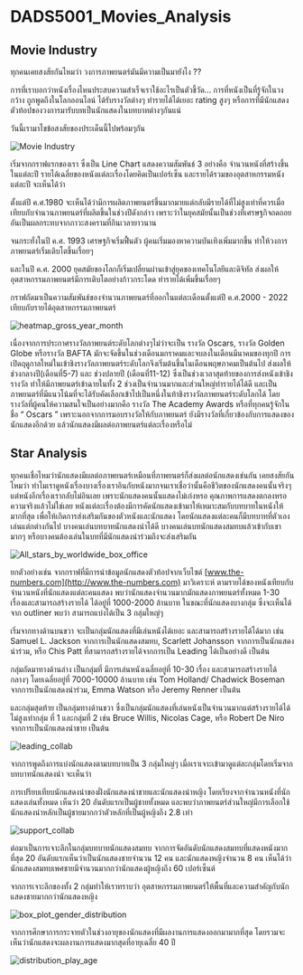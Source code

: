 # DADS5001_Movies_Analysis

## Movie Industry
ทุกคนเคยสงสัยกันไหมว่า วงการภาพยนตร์มันมีความเป็นมายังไง ?? 

การที่เราบอกว่าหนังเรื่องไหนประสบความสำเร็จเราใช้อะไรเป็นตัวชี้วัด...
การที่หนังเป็นที่รู้จักในวงกว้าง ถูกพูดถึงในโลกออนไลน์ ได้รับรางวัลต่างๆ ทำรายได้ได้เยอะ rating สูงๆ หรือการที่มีนักแสดงตัวท้อปของวงการมารับบทเป็นนักแสดงในบทบาทต่างๆกันแน่

วันนี้เรามาไขข้อสงสัยของประเด็นนี้ไปพร้อมๆกัน

![Movie Industry](https://github.com/y-lims/DADS5001_Movies_Analysis/assets/65383312/cde69950-98d3-4730-bf7c-502898cf1a92)

เริ่มจากกราฟแรกของเรา ซึ่งเป็น Line Chart แสดงความสัมพันธ์ 3 อย่างคือ จำนวนหนังที่สร้างขึ้นในแต่ละปี รายได้เฉลี่ยของหนังแต่ละเรื่องโดยคิดเป็นเปอร์เซ็น และรายได้รวมของอุตสาหกรรมหนังแต่ละปี จะเห็นได้ว่า

ตั้งแต่ปี ค.ศ.1980 จะเห็นได้ว่ามีการผลิตภาพยนตร์ขึ้นมากมายแต่กลับมีรายได้ที่ไม่สูงเท่าที่ควรเมื่อเทียบกับจำนวนภาพยนตร์ที่ผลิตขึ้นในช่วงปีดังกล่าว เพราะว่าในยุคสมัยนั้นเป็นช่วงที่เศรษฐกิจถดถอยอันเป็นผลกระทบจากภาวะสงครามที่กินเวลายาวนาน 

จนกระทั่งในปี ค.ศ. 1993 เศรษฐกิจเริ่มฟื้นตัว ผู้คนเริ่มมองหาความบันเทิงเพิ่มมากขึ้น ทำให้วงการภาพยนตร์เริ่มเติบโตขึ้นเรื่อยๆ 

และในปี ค.ศ. 2000 ยุคสมัยของโลกก็เริ่มเปลี่ยนผ่านเข้าสู่ยุคของเทคโนโลยีและดิจิทัล ส่งผลให้อุตสาหกรรมภาพยนตร์มีการเติบโตอย่างก้าวกระโดด ทำรายได้เพิ่มขึ้นเรื่อยๆ

กราฟถัดมาเป็นความสัมพันธ์ของจำนวนภาพยนตร์ที่ออกในแต่ละเดือนตั้งแต่ปี ค.ศ.2000 - 2022 เทียบกับรายได้อุตสาหกรรมภาพยนตร์

![heatmap_gross_year_month](https://github.com/y-lims/DADS5001_Movies_Analysis/assets/65383312/87cc80fd-c18e-4834-8e41-ecb5a563d09b)

เนื่องจากการประกาศรางวัลภาพยนต์ระดับโลกต่างๆไม่ว่าจะเป็น รางวัล Oscars, รางวัล Golden Globe หรือรางวัล BAFTA มักจะจัดขึ้นในช่วงเดือนมกราคมและจบลงในเดือนมีนาคมของทุกปี การเปิดฤดูกาลใหม่ในเข้าชิงรางวัลภาพยนตร์ระดับโลกจึงเริ่มต้นขึ้นในเดือนพฤษภาคมเป็นต้นไป ส่งผลให้ ช่วงกลางปี(เดือนที่5-7) และ ช่วงปลายปี (เดือนที่11-12) ซึ่งเป็นช่วงเวลาสุดท้ายของการส่งหนังเข้าชิงรางวัล ทำให้มีภาพยนตร์เข้าฉายในทั้ง 2 ช่วงเป็นจำนวนมากและส่วนใหญ่ทำรายได้ได้ดี และเป็นภาพยนตร์ที่มีแนวโน้มที่จะได้รับคัดเลือกเข้าไปเป็นหนึ่งในท้าชิงรางวัลภาพยนตร์ระดับโลกได้ โดยรางวัลที่ผู้คนให้ความสนใจเป็นอย่างมากคือ รางวัล The Academy Awards หรือที่ทุกคนรู้จักในชื่อ “ Oscars ” เพราะนอกจากการมอบรางวัลให้กับภาพยนตร์ ยังมีรางวัลที่เกี่ยวข้องกับการแสดงของนักแสดงอีกด้วย แล้วนักแสดงมีผลต่อภาพยนตร์แต่ละเรื่องหรือไม่

## Star Analysis
ทุกคนเชื่อไหมว่านักแสดงมีผลต่อภาพยนตร์เหมือนที่ภาพยนตร์ก็ส่งผลต่อนักแสดงเช่นกัน เคยสงสัยกันไหมว่า ทำไมเราดูหนังเรื่องบางเรื่องเราอินกับหนังมากจนเราเชื่อว่านั้นคือชีวิตของนักแสดงคนนั้นจริงๆ แต่หนังอีกเรื่องเรากลับไม่อินเลย เพราะนักแสดงคนนั้นแสดงไม่เก่งหรอ คุณภาพการแสดงตกลงหรอ ความจริงแล้วไม่ใช่เลย หนังแต่ละเรื่องต้องมีการคัดนักแสดงเข้ามาให้เหมาะสมกับบทบาทในหนังให้มากที่สุด เพื่อให้เกิดการส่งเสริมกันของตัวหนังและนักแสดง โดยนักแสดงแต่ละคนก็มีบทบาทที่ตัวเองเล่นแต่กต่างกันไป บางคนเล่นบทบาทนักแสดงนำได้ดี บางคนเล่นบทนักแสดงสมทบแล้วเข้ากับเขามากๆ  หรือบางคนต้องเล่นในบทที่มีนักแสดงนำร่วมถึงจะส่งเสริมกัน 

![All_stars_by_worldwide_box_office](https://github.com/y-lims/DADS5001_Movies_Analysis/assets/65383312/845a95a7-ea43-4578-a438-7fd117cfe2f1)

ยกตัวอย่างเช่น จากกราฟที่มีการนำข้อมูลนักแสดงตัวท้อปจากเว็บไซต์ [www.the-numbers.com](http://www.the-numbers.com) มาวิเคราะห์ ตามรายได้ของหนังเทียบกับจำนวนหนังที่นักแสดงแต่ละคนแสดง พบว่านักแสดงจำนวนมากมักแสดงภาพยนตร์ทั้งหมด 1-30 เรื่องและสามารถสร้างรายได้ ได้อยู่ที่ 1000-2000 ล้านบาท ในขณะที่นักแสดงบางกลุ่ม ซึ่งจะเห็นได้จาก outliner พบว่า สามารถแบ่งได้เป็น 3 กลุ่มใหญ่ๆ 

เริ่มจากทางด้านบนขวา จะเป็นกลุ่มนักแสดงที่มีเล่นหนังได้เยอะ และสามารถสร้างรายได้ได้มาก เช่น Samuel L. Jackson จากการเป็นนักแสดงสมทบ,  Scarlett Johansson จากการเป็นนักแสดงนำร่วม, หรือ Chis Patt ที่สามารถสร้างรายได้จากการเป็น Leading  ได้เป็นอย่างดี เป็นต้น

กลุ่มถัดมาทางด้านล่าง เป็นกลุ่มที่ มีการเล่นหนังเฉลี่ยอยู่ที่ 10-30 เรื่อง และสามารถสร้างรายได้กลางๆ โดยเฉลี่ยอยู่ที่ 7000-10000 ล้านบาท เช่น Tom Holland/ Chadwick Boseman จากการเป็นนักแสดงนำร่วม, Emma Watson หรือ Jeremy Renner เป็นต้น

และกลุ่มสุดท้าย เป็นกลุ่มทางด้านขวา ซึ่งเป็นกลุ่มนักแสดงที่เล่นหนังเป็นจำนวนมากแต่สร้างรายได้ได้ไม่สูงเท่ากลุ่ม ที่ 1 และกลุ่มที่ 2 เช่น Bruce Willis, Nicolas Cage, หรือ Robert De Niro จากการเป็นนักแสดงนำชาย เป็นต้น

![leading_collab](https://github.com/y-lims/DADS5001_Movies_Analysis/assets/65383312/e7f709b1-738d-424c-be7b-cf7cd70f3f55)

จากการพูดถึงการแบ่งนักแสดงตามบทบาทเป็น 3 กลุ่มใหญ่ๆ เมื่อเราเจาะเข้ามาดูแต่ละกลุ่มโดยเริ่มจากบทบาทนักแสดงนำ จะเห็นว่า 

การเปรียบเทียบนักแสดงนำของฝั่งนักแสดงนำชายและนักแสดงนำหญิง โดยเรียงจากจำนวนหนังที่นักแสดงเล่นทั้งหมด เห็นว่า 20 อันดับแรกเป็นผู้ชายทั้งหมด และพบว่าภาพยนตร์ส่วนใหญ่มีการเลือกใช้นักแสดงนำหลักเป็นผู้ชายมากกว่าตัวหลักที่เป็นผู้หญิงถึง 2.8 เท่า

![support_collab](https://github.com/y-lims/DADS5001_Movies_Analysis/assets/65383312/b76e6a3f-bd41-4064-bf85-691db4bca657)

ต่อมาเป็นการเจาะลึกในกลุ่มบทบาทนักแสดงสมทบ จากการจัดอันดับนักแสดงสมทบที่แสดงหนังมากที่สุด 20 อันดับแรกเห็นว่าเป็นนักแสดงชายจำนวน 12 คน และนักแสดงหญิงจำนวน 8 คน เห็นได้ว่านักแสดงสมทบเพศชายมีจำนวนมากกว่านักแสดงผู้หญิงถึง 60 เปอร์เซ็นต์ 

จากการเจาะลึกของทั้ง 2 กลุ่มทำให้เราทราบว่า อุตสาหกรรมภาพยนตร์ให้พื้นที่และความสำคัญกับนักแสดงชายมากกว่านักแสดงหญิง

![box_plot_gender_distribution](https://github.com/y-lims/DADS5001_Movies_Analysis/assets/65383312/70c6b472-1bb8-4e85-b8ff-fb1661a5e04e)

จากการศึกษาการกระจายตัวในช่วงอายุของนักแสดงที่มีผลงานการแสดงออกมามากที่สุด โดยรวมจะเห็นว่านักแสดงจะผลงานการแสดงมากสุดที่อายุเฉลี่ย 40 ปี 

![distribution_play_age](https://github.com/y-lims/DADS5001_Movies_Analysis/assets/65383312/dd4161c7-9733-4671-8988-2ff1366ec3cb)







